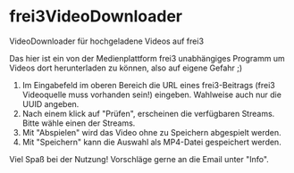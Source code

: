 # frei3VideoDownloader
VideoDownloader für hochgeladene Videos auf frei3

Das hier ist ein von der Medienplattform frei3 unabhängiges Programm um Videos dort herunterladen zu können, also auf eigene Gefahr ;)

1. Im Eingabefeld im oberen Bereich die URL eines frei3-Beitrags (frei3 Videoquelle muss vorhanden sein!)  eingeben. Wahlweise auch nur die UUID angeben.
2. Nach einem klick auf "Prüfen", erscheinen die verfügbaren Streams. Bitte wähle einen der Streams.
3. Mit "Abspielen" wird das Video ohne zu Speichern abgespielt werden.
4. Mit "Speichern" kann die Auswahl als MP4-Datei gespeichert werden.

Viel Spaß bei der Nutzung! Vorschläge gerne an die Email unter "Info".
